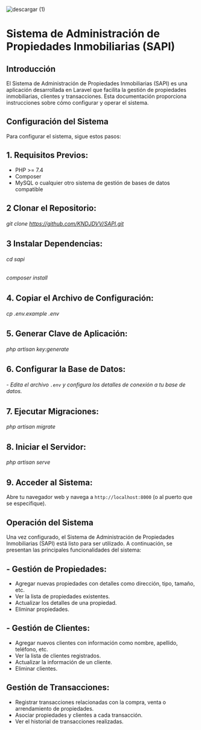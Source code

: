 ![descargar (1)](https://github.com/KNDJDVV/SAPI/assets/116231229/997eb622-7e0b-47f1-bb5e-2bc3586b30d4)


# Sistema de Administración de Propiedades Inmobiliarias (SAPI)

## Introducción
El Sistema de Administración de Propiedades Inmobiliarias (SAPI) es una aplicación desarrollada en Laravel que facilita la gestión de propiedades inmobiliarias, clientes y transacciones. Esta documentación proporciona instrucciones sobre cómo configurar y operar el sistema.

## Configuración del Sistema
Para configurar el sistema, sigue estos pasos:

## 1. **Requisitos Previos**:
   - PHP >= 7.4
   - Composer
   - MySQL o cualquier otro sistema de gestión de bases de datos compatible

## 2 **Clonar el Repositorio**:

######  git clone <https://github.com/KNDJDVV/SAPI.git>


## 3  **Instalar Dependencias**:
###### cd sapi
###### composer install


## 4. **Copiar el Archivo de Configuración**:
###### cp .env.example .env


## 5. **Generar Clave de Aplicación**:
###### php artisan key:generate


##  6. **Configurar la Base de Datos**:
###### - Edita el archivo `.env` y configura los detalles de conexión a tu base de datos.

## 7. **Ejecutar Migraciones**:
###### php artisan migrate


## 8. **Iniciar el Servidor**:
 ###### php artisan serve
 
 
## 9. **Acceder al Sistema**:
Abre tu navegador web y navega a `http://localhost:8000` (o al puerto que se especifique).

## Operación del Sistema
Una vez configurado, el Sistema de Administración de Propiedades Inmobiliarias (SAPI) está listo para ser utilizado. A continuación, se presentan las principales funcionalidades del sistema:

## - **Gestión de Propiedades**:
- Agregar nuevas propiedades con detalles como dirección, tipo, tamaño, etc.
- Ver la lista de propiedades existentes.
- Actualizar los detalles de una propiedad.
- Eliminar propiedades.

## - **Gestión de Clientes**:
- Agregar nuevos clientes con información como nombre, apellido, teléfono, etc.
- Ver la lista de clientes registrados.
- Actualizar la información de un cliente.
- Eliminar clientes.

 ##  **Gestión de Transacciones**:
- Registrar transacciones relacionadas con la compra, venta o arrendamiento de propiedades.
- Asociar propiedades y clientes a cada transacción.
- Ver el historial de transacciones realizadas.

